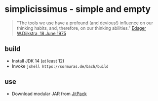# simplicissimus - simple and empty

> "The tools we use have a profound (and devious!) influence on our thinking habits, and, therefore, on our thinking abilities."
[Edsger W.Dijkstra, 18 June 1975](https://www.cs.virginia.edu/~evans/cs655/readings/ewd498.html)

## build

- Install JDK 14 (at least 12)
- Invoke `jshell https://sormuras.de/bach/build`

## use

- Download modular JAR from [JitPack](https://jitpack.io/com/github/sormuras/simplicissimus/main-SNAPSHOT/build.log)
